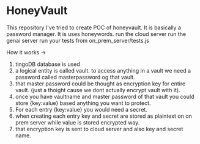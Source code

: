 # HoneyVault
This repository I've tried to create POC of honeyvault.
It is basically a password manager.
It is uses honeywords.
run the cloud server
run the genai server
run your tests from on_prem_server/tests.js

How it works ->
1) tingoDB database is used
2) a logical entity is called vault. to access anything in a vault we need a password called masterpassword og that vault.
3) that master password could be thought as encryption key for entire vault. (just a thoight cause we dont actually encrypt vault with it).
4) once you have vaultname and master password of that vault you could store {key:value} based anything you want to protect.
5) For each entry {key:value} you would need a secret.
6) when creating each entry key and secret are stored as plaintext on on prem server while value is stored encrypted way.
7) that encryption key is sent to cloud server and also key and secret name.
